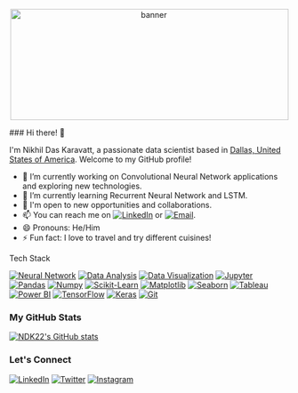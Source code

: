 <p align="center">
<img src="https://user-images.githubusercontent.com/121696401/232205914-b2b91d90-0abb-4de8-ae98-a4e95907135e.gif" alt="banner" width="500" height="200">
</p>
### Hi there! 👋

I'm Nikhil Das Karavatt, a passionate data scientist based in [Dallas, United States of America](https://en.wikipedia.org/wiki/Dallas). Welcome to my GitHub profile! 

- 🔭 I’m currently working on Convolutional Neural Network applications and exploring new technologies.
- 🌱 I’m currently learning Recurrent Neural Network and LSTM.
- 💼 I'm open to new opportunities and collaborations.
- 📫 You can reach me on [![LinkedIn](https://img.shields.io/badge/LinkedIn-0077B5?style=flat-square&logo=linkedin&logoColor=white)](https://www.linkedin.com/in/nikhil-das-karavatt/) or [![Email](https://img.shields.io/badge/Email-%230077B5?style=flat-square&logo=email&logoColor=white)](karavattnikhildas@gmail.com).
- 😄 Pronouns: He/Him
- ⚡ Fun fact: I love to travel and try different cuisines!

Tech Stack
<!-- List the technologies and tools you're proficient in -->
[![Neural Network](https://img.shields.io/badge/Neural%20Network-CC0000?style=flat-square&logo=neuralnetwork&logoColor=white)](#)
[![Data Analysis](https://img.shields.io/badge/Data%20Analysis-2ECC71?style=flat-square&logo=dataanalysis&logoColor=white)](#)
[![Data Visualization](https://img.shields.io/badge/Data%20Visualization-8E44AD?style=flat-square&logo=datavisualization&logoColor=white)](#)
[![Jupyter](https://img.shields.io/badge/Jupyter-F37626?style=flat-square&logo=jupyter&logoColor=white)](#)
[![Pandas](https://img.shields.io/badge/Pandas-150458?style=flat-square&logo=pandas&logoColor=white)](#)
[![Numpy](https://img.shields.io/badge/Numpy-013243?style=flat-square&logo=numpy&logoColor=white)](#)
[![Scikit-Learn](https://img.shields.io/badge/Scikit%20Learn-F7931E?style=flat-square&logo=scikitlearn&logoColor=white)](#)
[![Matplotlib](https://img.shields.io/badge/Matplotlib-11557C?style=flat-square&logo=matplotlib&logoColor=white)](#)
[![Seaborn](https://img.shields.io/badge/Seaborn-741B47?style=flat-square&logo=seaborn&logoColor=white)](#)
[![Tableau](https://img.shields.io/badge/Tableau-E97627?style=flat-square&logo=tableau&logoColor=white)](#)
[![Power BI](https://img.shields.io/badge/Power%20BI-F2C811?style=flat-square&logo=powerbi&logoColor=black)](#)
[![TensorFlow](https://img.shields.io/badge/TensorFlow-FF6F00?style=flat-square&logo=tensorflow&logoColor=white)](https://www.tensorflow.org/)
[![Keras](https://img.shields.io/badge/Keras-D00000?style=flat-square&logo=keras&logoColor=white)](https://keras.io/)
[![Git](https://img.shields.io/badge/Git-F05032?style=flat-square&logo=git&logoColor=white)](#)


### My GitHub Stats
<!-- Show your GitHub stats using GitHub Readme Stats -->
[![NDK22's GitHub stats](https://github-readme-stats.vercel.app/api?username=NDK22&theme=dracula&show_icons=true&count_private=true)](https://github.com/NDK22)

### Let's Connect
<!-- Add social media links -->
[![LinkedIn](https://img.shields.io/badge/LinkedIn-0077B5?style=flat-square&logo=linkedin&logoColor=white)](https://www.linkedin.com/in/nikhil-das-karavatt/)
[![Twitter](https://img.shields.io/badge/Twitter-1DA1F2?style=flat-square&logo=twitter&logoColor=white)](https://twitter.com/KaravattNikhil)
[![Instagram](https://img.shields.io/badge/Instagram-E4405F?style=flat-square&logo=instagram&logoColor=white)](https://www.instagram.com/nikhildaskaravatt/)
